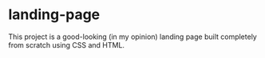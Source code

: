 # landing-page
This project is a good-looking (in my opinion) landing page built completely from scratch using CSS and HTML.
